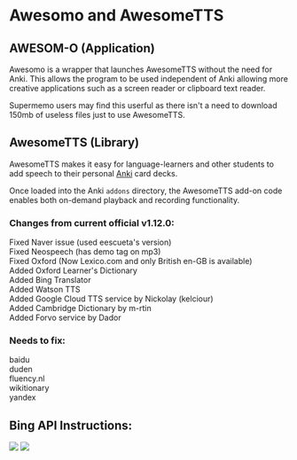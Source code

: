 # Awesomo and AwesomeTTS

## AWESOM-O (Application)
Awesomo is a wrapper that launches AwesomeTTS without the need for Anki. This allows the program to be used independent of Anki allowing more creative applications such as a screen reader or clipboard text reader.

Supermemo users may find this userful as there isn't a need to download 150mb of useless files just to use AwesomeTTS.


## AwesomeTTS (Library)
AwesomeTTS makes it easy for language-learners and other students to add
speech to their personal [Anki](https://apps.ankiweb.net) card decks.

Once loaded into the Anki `addons` directory, the AwesomeTTS add-on code
enables both on-demand playback and recording functionality.


### Changes from current official v1.12.0:
Fixed Naver issue (used eescueta's version)  
Fixed Neospeech (has demo tag on mp3)  
Fixed Oxford (Now Lexico.com and only British en-GB is available)  
Added Oxford Learner's Dictionary  
Added Bing Translator  
Added Watson TTS  
Added Google Cloud TTS service by Nickolay (kelciour)  
Added Cambridge Dictionary by m-rtin  
Added Forvo service by Dador  



### Needs to fix:
baidu  
duden  
fluency.nl  
wikitionary  
yandex



## Bing API Instructions:

<img src="https://github.com/lovac42/awesometts-CCBC-addon/blob/unified/screenshots/bingapi.png?raw=true" />  

<img src="https://github.com/lovac42/awesometts-CCBC-addon/blob/unified/screenshots/bearerkey.png?raw=true" />  

